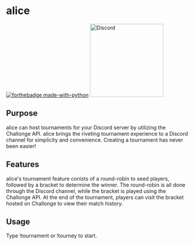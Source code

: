 # alice
[![forthebadge made-with-python](http://ForTheBadge.com/images/badges/made-with-python.svg)](https://www.python.org/)
<a href=https://discord.bots.gg/bots/723813871881551932>
  <img src="https://discordapp.com/api/guilds/615786113394671619/widget.png" alt="Discord" width="200"/>
</a>

## Purpose
alice can host tournaments for your Discord server by utilizing the Challonge API. alice brings the riveting tournament experience to a Discord channel for simplicity and convenience. Creating a tournament has never been easier!

## Features
alice's tournament feature conists of a round-robin to seed players, followed by a bracket to determine the winner. The round-robin is all done through the Discord channel, while the bracket is played using the Challonge API. At the end of the tournament, players can visit the bracket hosted on Challonge to view their match history.

## Usage
Type !tournament or !tourney to start.
